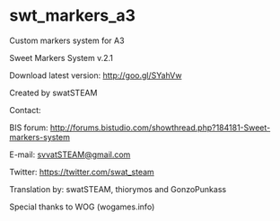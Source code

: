 # swt_markers_a3
Custom markers system for A3

Sweet Markers System v.2.1

Download latest version: http://goo.gl/SYahVw

Created by swatSTEAM

Contact:

BIS forum: http://forums.bistudio.com/showthread.php?184181-Sweet-markers-system

E-mail: svvatSTEAM@gmail.com

Twitter: https://twitter.com/swat_steam

Translation by: swatSTEAM, thiorymos and GonzoPunkass

Special thanks to WOG (wogames.info)
